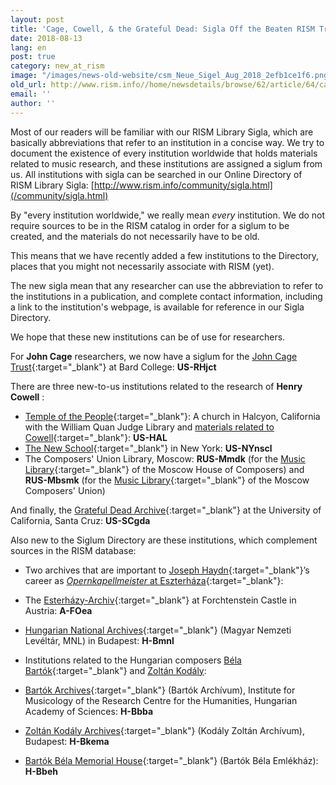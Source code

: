```yaml
---
layout: post
title: 'Cage, Cowell, & the Grateful Dead: Sigla Off the Beaten RISM Track'
date: 2018-08-13
lang: en
post: true
category: new_at_rism
image: "/images/news-old-website/csm_Neue_Sigel_Aug_2018_2efb1ce1f6.png"
old_url: http://www.rism.info//home/newsdetails/browse/62/article/64/cage-cowell-the-grateful-dead-sigla-off-the-beaten-rism-track.html
email: ''
author: ''
---
```


Most of our readers will be familiar with our RISM Library Sigla, which are basically abbreviations that refer to an institution in a concise way. We try to document the existence of every institution worldwide that holds materials related to music research, and these institutions are assigned a siglum from us. All institutions with sigla can be searched in our Online Directory of RISM Library Sigla: [http://www.rism.info/community/sigla.html](/community/sigla.html)

By "every institution worldwide," we really mean _every_ institution. We do not require sources to be in the RISM catalog in order for a siglum to be created, and the materials do not necessarily have to be old.

This means that we have recently added a few institutions to the Directory, places that you might not necessarily associate with RISM (yet).

The new sigla mean that any researcher can use the abbreviation to refer to the institutions in a publication, and complete contact information, including a link to the institution's webpage, is available for reference in our Sigla Directory.

We hope that these new institutions can be of use for researchers.

For **John Cage** researchers, we now have a siglum for the [John Cage Trust](http://www.johncage.org/){:target="_blank"} at Bard College: **US-RHjct**

There are three new-to-us institutions related to the research of **Henry Cowell** :

- [Temple of the People](https://www.templeofthepeople.org/){:target="_blank"}: A church in Halcyon, California with the William Quan Judge Library and [materials related to Cowell](https://issuu.com/josephinechang/docs/cowell-papers-at-halcyon){:target="_blank"}: **US-HAL**
- [The New School](https://library.newschool.edu/archives/){:target="_blank"} in New York: **US-NYnscl**
- The Composers' Union Library, Moscow: **RUS-Mmdk** (for the [Music Library](http://www.house-composers.ru/){:target="_blank"} of the Moscow House of Composers) and **RUS-Mbsmk** (for the [Music Library](http://%D1%81%D0%BE%D1%8E%D0%B7%D0%BC%D0%BE%D1%81%D0%BA%D0%BE%D0%B2%D1%81%D0%BA%D0%B8%D1%85%D0%BA%D0%BE%D0%BC%D0%BF%D0%BE%D0%B7%D0%B8%D1%82%D0%BE%D1%80%D0%BE%D0%B2.%D1%80%D1%84/library-soyuz.htm){:target="_blank"} of the Moscow Composers' Union)

And finally, the [Grateful Dead Archive](https://guides.library.ucsc.edu/gratefuldeadarchive){:target="_blank"} at the University of California, Santa Cruz: **US-SCgda**

Also new to the Siglum Directory are these institutions, which complement sources in the RISM database:

- Two archives that are important to [Joseph Haydn](https://opac.rism.info/search?View=rism&author=joseph+haydn&Language=en){:target="_blank"}’s career as [_Opernkapellmeister_ at Eszterháza](https://doi.org/10.1093/em/cau133){:target="_blank"}:
- The [Esterházy-Archiv](https://esterhazy.at/de/burgforchtenstein/680046/Das-Archiv-der-Burg?from=suche.intern.portal){:target="_blank"} at Forchtenstein Castle in Austria: **A-FOea**
- [Hungarian National Archives](http://www.mol.gov.hu/){:target="_blank"} (Magyar Nemzeti Levéltár, MNL) in Budapest: **H-Bmnl**

- Institutions related to the Hungarian composers [Béla Bartók](https://opac.rism.info/search?View=rism&author=bartok&Language=en){:target="_blank"} and [Zoltán Kodály](https://opac.rism.info/search?View=rism&author=Zoltan+kodaly&Language=en "external-link-new-window"):
- [Bartók Archives](http://zti.hu/index.php/hu/bartok){:target="_blank"} (Bartók Archívum), Institute for Musicology of the Research Centre for the Humanities, Hungarian Academy of Sciences: **H-Bbba**
- [Zoltán Kodály Archives](http://kodaly.hu/hu/muzeum){:target="_blank"} (Kodály Zoltán Archívum), Budapest: **H-Bkema**
- [Bartók Béla Memorial House](http://www.bartokmuseum.hu/){:target="_blank"} (Bartók Béla Emlékház): **H-Bbeh**

